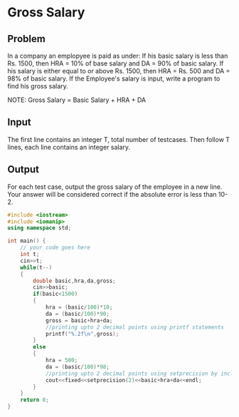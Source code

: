 # Gross Salary
## Problem
In a company an emplopyee is paid as under: If his basic salary is less than Rs. 1500, then HRA = 10% of base salary and DA = 90% of basic salary.
If his salary is either equal to or above Rs. 1500, then HRA = Rs. 500 and DA = 98% of basic salary. If the Employee's salary is input, write a program to find his gross salary.

NOTE: Gross Salary = Basic Salary + HRA + DA

## Input
The first line contains an integer T, total number of testcases. Then follow T lines, each line contains an integer salary.

## Output
For each test case, output the gross salary of the employee in a new line. Your answer will be considered correct if the absolute error is less than 10-2.
```cpp
#include <iostream>
#include <iomanip>
using namespace std;

int main() {
	// your code goes here
	int t;
	cin>>t;
	while(t--)
	{
	    double basic,hra,da,gross;
	    cin>>basic;
	    if(basic<1500)
	    {
	        hra = (basic/100)*10;
	        da = (basic/100)*90;
	        gross = basic+hra+da;
	        //printing upto 2 decimal points using printf statements
	        printf("%.2f\n",gross);
	    }
	    else
	    {
	        hra = 500;
	        da = (basic/100)*98;
	        //printing upto 2 decimal points using setprecision by including iomanip header
	        cout<<fixed<<setprecision(2)<<basic+hra+da<<endl;
	    }
	}
	return 0;
}
```